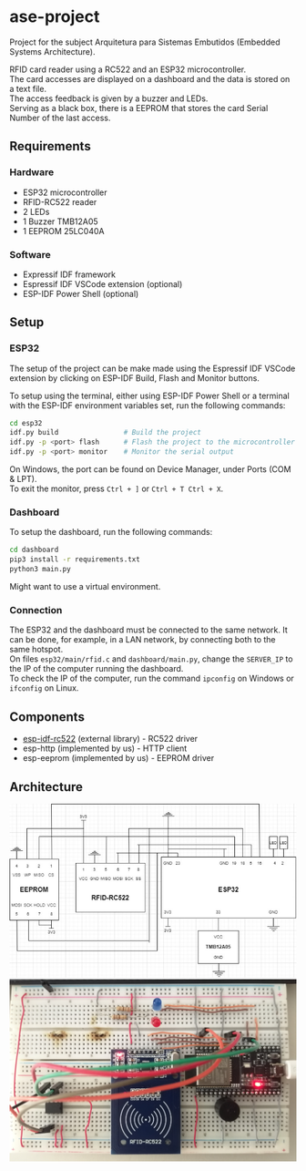 # ase-project

Project for the subject Arquitetura para Sistemas Embutidos (Embedded Systems Architecture).

RFID card reader using a RC522 and an ESP32 microcontroller.  
The card accesses are displayed on a dashboard and the data is stored on a text file.  
The access feedback is given by a buzzer and LEDs.  
Serving as a black box, there is a EEPROM that stores the card Serial Number of the last access.

## Requirements

### Hardware
- ESP32 microcontroller
- RFID-RC522 reader
- 2 LEDs
- 1 Buzzer TMB12A05
- 1 EEPROM 25LC040A

### Software
- Expressif IDF framework
- Espressif IDF VSCode extension (optional)
- ESP-IDF Power Shell (optional)

## Setup

### ESP32

The setup of the project can be make made using the Espressif IDF VSCode extension by clicking on ESP-IDF Build, Flash and Monitor buttons.

To setup using the terminal, either using ESP-IDF Power Shell or a terminal with the ESP-IDF environment variables set, run the following commands:

```bash
cd esp32
idf.py build                # Build the project
idf.py -p <port> flash      # Flash the project to the microcontroller
idf.py -p <port> monitor    # Monitor the serial output
```

On Windows, the port can be found on Device Manager, under Ports (COM & LPT).  
To exit the monitor, press ```Ctrl + ]``` or ```Ctrl + T Ctrl + X```.

### Dashboard

To setup the dashboard, run the following commands:

```bash
cd dashboard
pip3 install -r requirements.txt
python3 main.py
```

Might want to use a virtual environment.

### Connection

The ESP32 and the dashboard must be connected to the same network. It can be done, for example, in a LAN network, by connecting both to the same hotspot.  
On files ```esp32/main/rfid.c``` and ```dashboard/main.py```, change the ```SERVER_IP``` to the IP of the computer running the dashboard.  
To check the IP of the computer, run the command ```ipconfig``` on Windows or ```ifconfig``` on Linux.

## Components

- [esp-idf-rc522](https://github.com/abobija/esp-idf-rc522) (external library) - RC522 driver
- esp-http (implemented by us) - HTTP client
- esp-eeprom (implemented by us) - EEPROM driver


## Architecture

![Architecture](architecture/architecture_diagram.jpg)
![Circuit](architecture/circuit.jpg)